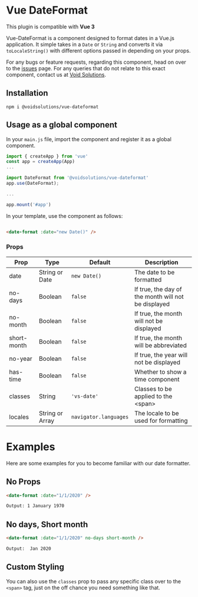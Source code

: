 # Vue DateFormat
This plugin is compatible with **Vue 3**

Vue-DateFormat is a component designed to format dates in a Vue.js application. It simple takes in a `Date` or `String` and converts it via `toLocaleString()` with different options passed in depending on your props.


For any bugs or feature requests, regarding this component, head on over to the [issues](https://github.com/VoidSolutionsGit/Vue-DateFormat/issues) page. For any queries that do not relate to this exact component, contact us at [Void Solutions](https://voidsolutions.net/).


## Installation

```npm i @voidsolutions/vue-dateformat```

## Usage as a global component

In your ```main.js``` file, import the component and register it as a global component.

```javascript
import { createApp } from 'vue'
const app = createApp(App)
...

import DateFormat from '@voidsolutions/vue-dateformat'
app.use(DateFormat);

...

app.mount('#app')
```

In your template, use the component as follows:

```html

<date-format :date="new Date()" />

```

### Props

| Prop        | Type           | Default               | Description                                         |
| ----------- | -------------- | --------------------- | --------------------------------------------------- |
| date        | String or Date | `new Date()`          | The date to be formatted                            |
| no-days     | Boolean        | `false`               | If true, the day of the month will not be displayed |
| no-month    | Boolean        | `false`               | If true, the month will not be displayed            |
| short-month | Boolean        | `false`               | If true, the month will be abbreviated              |
| no-year     | Boolean        | `false`               | If true, the year will not be displayed             |
| has-time    | Boolean        | `false`               | Whether to show a time component                    |
| classes     | String         | `'vs-date'`           | Classes to be applied to the \<span>                |
| locales     | String or Array| `navigator.languages` | The locale to be used for formatting                |

# Examples
Here are some examples for you to become familiar with our date formatter.
## No Props
    
```html
<date-format :date="1/1/2020" />

Output: 1 January 1970
```

## No days, Short month
```html
<date-format :date="1/1/2020" no-days short-month />

Output:  Jan 2020
```

## Custom Styling

You can also use the `classes` prop to pass any specific class over to the `<span>` tag, just on the off chance you need something like that.


